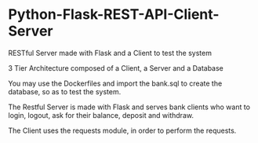 # Python-Flask-REST-API-Client-Server
RESTful Server made with Flask and a Client to test the system 

3 Tier Architecture composed of a Client, a Server and a Database


You may use the Dockerfiles and import the bank.sql to create the database, so as to test the system.


The Restful Server is made with Flask and serves bank clients who want to login, logout, ask for their balance, deposit and withdraw.


The Client uses the requests module, in order to perform the requests.
